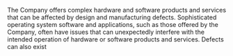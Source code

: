The Company offers complex hardware and software products and services that can be affected by design and manufacturing
defects.  Sophisticated  operating  system  software  and  applications,  such  as  those  offered  by  the  Company,  often  have  issues
that can unexpectedly interfere with the intended operation of hardware or software products and services. Defects can also exist